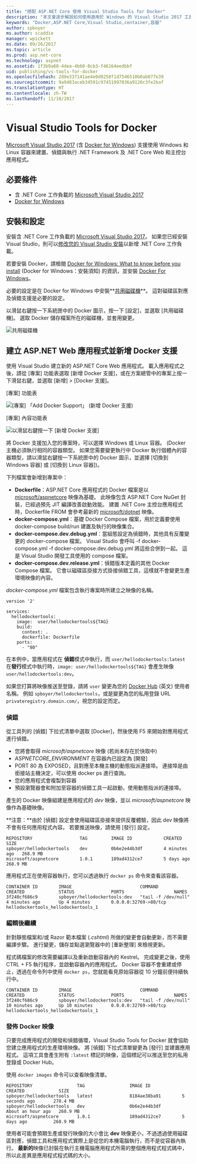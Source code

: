 ```yaml
---
title: "搭配 ASP.NET Core 使用 Visual Studio Tools for Docker"
description: "本文會逐步解說如何使用適用於 Windows 的 Visual Studio 2017 工具和 Docker 對 ASP.NET Core 應用程式進行容器化。"
keywords: "Docker,ASP.NET Core,Visual Studio,container,容器"
author: spboyer
ms.author: scaddie
manager: wpickett
ms.date: 09/26/2017
ms.topic: article
ms.prod: asp.net-core
ms.technology: aspnet
ms.assetid: 1f3b9a68-4dea-4b60-8cb3-f46164eedbbf
uid: publishing/vs-tools-for-docker
ms.openlocfilehash: 2d8e337141ae4e0d0258f1d7546510b0ab077e39
ms.sourcegitcommit: 9a9483aceb34591c97451997036a9120c3fe2baf
ms.translationtype: HT
ms.contentlocale: zh-TW
ms.lasthandoff: 11/10/2017
---
```

# <a name="visual-studio-tools-for-docker"></a>Visual Studio Tools for Docker

[Microsoft Visual Studio 2017](https://www.visualstudio.com/) (含 [Docker for Windows](https://docs.docker.com/docker-for-windows/install/)) 支援使用 Windows 和 Linux 容器來建置、偵錯與執行 .NET Framework 及 .NET Core Web 和主控台應用程式。

## <a name="prerequisites"></a>必要條件

- 含 .NET Core 工作負載的 [Microsoft Visual Studio 2017](https://www.visualstudio.com/)
- [Docker for Windows](https://docs.docker.com/docker-for-windows/install/)

## <a name="installation-and-setup"></a>安裝和設定

安裝含 .NET Core 工作負載的 [Microsoft Visual Studio 2017](https://docs.microsoft.com/visualstudio/install/install-visual-studio)。 如果您已經安裝 Visual Studio，則可以[修改您的 Visual Studio 安裝](https://docs.microsoft.com/visualstudio/install/modify-visual-studio)以新增 .NET Core 工作負載。

若要安裝 Docker，請檢閱 [Docker for Windows: What to know before you install](https://docs.docker.com/docker-for-windows/install/#what-to-know-before-you-install) (Docker for Windows：安裝須知) 的資訊，並安裝 [Docker For Windows](https://docs.docker.com/docker-for-windows/install/)。

必要的設定是在 Docker for Windows 中安裝**[共用磁碟機](https://docs.docker.com/docker-for-windows/#shared-drives)**。 這對磁碟區對應及偵錯支援是必要的設定。

以滑鼠右鍵按一下系統匣中的 Docker 圖示，按一下 [設定]，並選取 [共用磁碟機]。 選取 Docker 儲存檔案所在的磁碟機，並套用變更。

![共用磁碟機](./visual-studio-tools-for-docker/_static/settings-shared-drives-win.png)

## <a name="create-an-aspnet-web-application-and-add-docker-support"></a>建立 ASP.NET Web 應用程式並新增 Docker 支援

使用 Visual Studio 建立新的 ASP.NET Core Web 應用程式。 載入應用程式之後，請從 [專案] 功能表選取 [新增 Docker 支援]，或在方案總管中的專案上按一下滑鼠右鍵，並選取 [新增] > [Docker 支援]。

[專案] 功能表

![[專案] 「Add Docker Support」 (新增 Docker 支援)](./visual-studio-tools-for-docker/_static/project-add-docker-support.png)

[專案] 內容功能表

![以滑鼠右鍵按一下 [新增 Docker 支援]](./visual-studio-tools-for-docker/_static/right-click-add-docker-support.png)

將 Docker 支援加入您的專案時，可以選擇 Windows 或 Linux 容器。 (Docker 主機必須執行相同的容器類型。 如果您需要變更執行中 Docker 執行個體內的容器類型，請以滑鼠右鍵按一下系統匣中的 Docker 圖示，並選擇 [切換到 Windows 容器] 或 [切換到 Linux 容器])。 

下列檔案會新增到專案中：

- **Dockerfile**：ASP.NET Core 應用程式的 Docker 檔案是以 [microsoft/aspnetcore](https://hub.docker.com/r/microsoft/aspnetcore) 映像為基礎。 此映像包含 ASP.NET Core NuGet 封裝，已經過預先 JIT 編譯改善啟動效能。 建置 .NET Core 主控台應用程式時，Dockerfile FROM 會參考最新的 [microsoft/dotnet](https://hub.docker.com/r/microsoft/dotnet) 映像。   
- **docker-compose.yml**︰基礎 Docker Compose 檔案，用於定義要使用 docker-compose build/run 建置及執行的映像集合。   
- **docker-compose.dev.debug.yml**︰當組態設定為偵錯時，其他具有反覆變更的 docker-compose 檔案。 Visual Studio 會呼叫 -f docker-compose.yml -f docker-compose.dev.debug.yml 將這些合併到一起。 這是 Visual Studio 開發工具使用的 compose 檔案。   
- **docker-compose.dev.release.yml**：偵錯版本定義的其他 Docker Compose 檔案。 它會以磁碟區掛接方式掛接偵錯工具，這樣就不會變更生產環境映像的內容。  

*docker-compose.yml* 檔案包含執行專案時所建立之映像的名稱。 

```
version '2'

services:
  hellodockertools:
    image:  user/hellodockertools${TAG}
    build:
      context: .
      dockerfile: Dockerfile
    ports:
      - "80"
``` 

在本例中，當應用程式在 **偵錯**模式中執行，而 `user/hellodockertools:latest` 在**發行**模式中執行時，`image: user/hellodockertools${TAG}` 會產生映像 `user/hellodockertools:dev`。 

如果您打算將映像推送至登錄，請將 `user` 變更為您的 [Docker Hub](https://hub.docker.com/) \(英文\) 使用者名稱。 例如 `spboyer/hellodockertools`，或是變更為您的私用登錄 URL `privateregistry.domain.com/`，視您的設定而定。

### <a name="debugging"></a>偵錯

從工具列的 [偵錯] 下拉式清單中選取 [Docker]，然後使用 F5 來開始對應用程式進行偵錯。 

- 您將會取得 *microsoft/aspnetcore* 映像 (若尚未存在於快取中)
- *ASPNETCORE_ENVIRONMENT* 在容器內已設定為 [開發]
- PORT 80 為 EXPOSED，且對應至本機主機的動態指派連接埠。 連接埠是由銜接站主機決定，可以使用 docker ps 進行查詢。 
- 您的應用程式會複製到容器
- 預設瀏覽器會和附加至容器的偵錯工具一起啟動，使用動態指派的連接埠。 

產生的 Docker 映像組建是應用程式的 *dev* 映像，並以 *microsoft/aspnetcore* 映像作為基礎映像。

**注意︰**由於 [偵錯] 設定會使用磁碟區掛接來提供反覆體驗，因此 dev 映像將不會有任何應用程式內容。 若要推送映像，請使用 [發行] 設定。

```console
REPOSITORY                  TAG         IMAGE ID            CREATED         SIZE
spboyer/hellodockertools    dev         0b6e2e44b3df        4 minutes ago   268.9 MB
microsoft/aspnetcore        1.0.1       189ad4312ce7        5 days ago      268.9 MB
```

應用程式正在使用容器執行，您可以透過執行 `docker ps` 命令來查看該容器。

```console
CONTAINER ID        IMAGE                          COMMAND               CREATED             STATUS              PORTS                   NAMES
3f240cf686c9        spboyer/hellodockertools:dev   "tail -f /dev/null"   4 minutes ago       Up 4 minutes        0.0.0.0:32769->80/tcp   hellodockertools_hellodockertools_1
```

### <a name="edit-and-continue"></a>編輯後繼續

針對靜態檔案和/或 Razor 範本檔案 (*.cshtml*) 所做的變更會自動更新，而不需要編譯步驟。 進行變更，儲存並點選瀏覽器中的 [重新整理] 來檢視更新。  

程式碼檔案的修改需要編譯以及重新啟動容器內的 Kestrel。 完成變更之後，使用 CTRL + F5 執行程序，並啟動容器內的應用程式。 Docker 容器不會重建或停止，透過在命令列中使用 `docker ps`，您就能看見原始容器從 10 分鐘前便持續執行中。 

```console
CONTAINER ID        IMAGE                          COMMAND               CREATED             STATUS              PORTS                   NAMES
3f240cf686c9        spboyer/hellodockertools:dev   "tail -f /dev/null"   10 minutes ago      Up 10 minutes       0.0.0.0:32769->80/tcp   hellodockertools_hellodockertools_1
```

### <a name="publishing-docker-images"></a>發佈 Docker 映像

只要完成應用程式的開發和偵錯循環，Visual Studio Tools for Docker 就會協助您建立應用程式的生產環境映像。 將 [偵錯] 下拉式清單變更為 [發行] 並建置應用程式。 這項工具會產生附有 `:latest` 標記的映像，這個標記可以推送至您的私用登錄或 Docker Hub。 

使用 `docker images` 命令可以查看映像清單。

```console
REPOSITORY                 TAG                 IMAGE ID            CREATED             SIZE
spboyer/hellodockertools   latest              8184ae38ba91        5 seconds ago       278.4 MB
spboyer/hellodockertools   dev                 0b6e2e44b3df        About an hour ago   268.9 MB
microsoft/aspnetcore       1.0.1               189ad4312ce7        5 days ago          268.9 MB
```

使用者可能會預期生產或發行映像的大小會比 **dev** 映像更小，不過透過使用磁碟區對應，偵錯工具和應用程式實際上是從您的本機電腦執行，而不是從容器內執行。 **最新的**映像已封裝在執行主機電腦應用程式所需的整個應用程式程式碼中，所以此差異是應用程式程式碼的大小。
